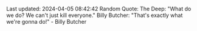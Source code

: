 Last updated: 2024-04-05 08:42:42
Random Quote: The Deep: "What do we do? We can't just kill everyone."
Billy Butcher: "That's exactly what we're gonna do!" - Billy Butcher